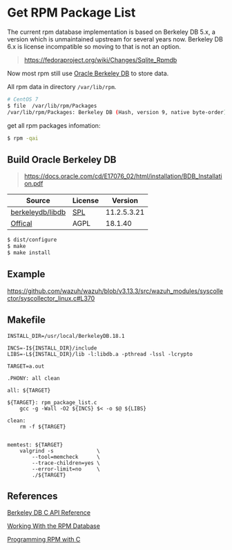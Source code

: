 # Get RPM Package List

The current rpm database implementation is based on Berkeley DB 5.x, 
a version which is unmaintained upstream for several years now. 
Berkeley DB 6.x is license incompatible so moving to that is not an option.

> https://fedoraproject.org/wiki/Changes/Sqlite_Rpmdb

Now most rpm still use [Oracle Berkeley DB](https://www.oracle.com/database/technologies/related/berkeleydb.html) to store data. 

All rpm data in directory `/var/lib/rpm`.

```bash
# CentOS 7
$ file  /var/lib/rpm/Packages
/var/lib/rpm/Packages: Berkeley DB (Hash, version 9, native byte-order)
```
get all rpm packages infomation:

```bash
$ rpm -qai
```

## Build Oracle Berkeley DB

> https://docs.oracle.com/cd/E17076_02/html/installation/BDB_Installation.pdf

| Source                                                                                    | License                                          | Version     |
| ----------------------------------------------------------------------------------------- | ------------------------------------------------ | ----------- |
| [berkeleydb/libdb](https://github.com/berkeleydb/libdb)                                   | [SPL](https://opensource.org/licenses/Sleepycat) | 11.2.5.3.21 |
| [Offical](https://www.oracle.com/database/technologies/related/berkeleydb-downloads.html) | AGPL                                             | 18.1.40     |

```bash
$ dist/configure
$ make
$ make install
```

## Example

https://github.com/wazuh/wazuh/blob/v3.13.3/src/wazuh_modules/syscollector/syscollector_linux.c#L370


## Makefile

```make
INSTALL_DIR=/usr/local/BerkeleyDB.18.1

INCS=-I${INSTALL_DIR}/include
LIBS=-L${INSTALL_DIR}/lib -l:libdb.a -pthread -lssl -lcrypto

TARGET=a.out

.PHONY: all clean

all: ${TARGET}

${TARGET}: rpm_package_list.c
	gcc -g -Wall -O2 ${INCS} $< -o $@ ${LIBS}

clean:
	rm -f ${TARGET}


memtest: ${TARGET}
	valgrind -s              \
		--tool=memcheck      \
		--trace-children=yes \
		--error-limit=no     \
		./${TARGET}
```

## References

[Berkeley DB C API Reference](https://docs.oracle.com/cd/E17275_01/html/api_reference/C/index.html)

[Working With the RPM Database](https://docs.fedoraproject.org/en-US/Fedora_Draft_Documentation/0.1/html/RPM_Guide/RPM_GUide-Using_RPM_DB-working_with_RPM_db.html)

[Programming RPM with C](https://docs.fedoraproject.org/ro/Fedora_Draft_Documentation/0.1/html/RPM_Guide/ch-programming-c.html)
